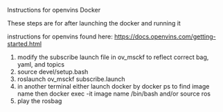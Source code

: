 Instructions for openvins Docker

These steps are for after launching the docker and running it

instructions for openvins found here: https://docs.openvins.com/getting-started.html

1. modify the subscribe launch file in ov_msckf to reflect correct bag, yaml, and topics
2. source devel/setup.bash
3. roslaunch ov_msckf subscribe.launch
4. in another terminal either launch docker by docker ps to find image name then docker exec -it image name /bin/bash and/or source ros
5. play the rosbag
